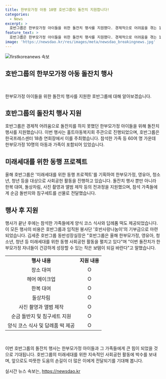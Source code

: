 ```yaml
---
title: 한부모가정 아동 10명 호반그룹이 돌잔치 지원합니다!
categories:
  - News
excerpt: >
  호반그룹은 한부모가정 아이들을 위한 돌잔치 행사를 지원했다. 경제적으로 어려움을 겪는 10명의 아이와 가족 등 60여 명이 참석한 행사에서, 호반그룹은 장소 대여부터 돌상차림, 사진 촬영과 선물까지 모든 과정을 지원했다. 이러한 행사는 호반그룹의 미래세대를 위한 동행 프로젝트 일환으로 이뤄졌으며, 비용은 호반그룹과 임직원 봉사단의 기부금으로 마련됐다. 김세준 호반그룹 동반성장실장은 이번 돌잔치가 한부모가정 자녀들에게 작은 보탬이 되길 바란다고 말했다.
feature_text: >
  호반그룹은 한부모가정 아이들을 위한 돌잔치 행사를 지원했다. 경제적으로 어려움을 겪는 10명의 아이와 가족 등 60여 명이 참석한 행사에서, 호반그룹은 장소 대여부터 돌상차림, 사진 촬영과 선물까지 모든 과정을 지원했다. 이러한 행사는 호반그룹의 미래세대를 위한 동행 프로젝트 일환으로 이뤄졌으며, 비용은 호반그룹과 임직원 봉사단의 기부금으로 마련됐다. 김세준 호반그룹 동반성장실장은 이번 돌잔치가 한부모가정 자녀들에게 작은 보탬이 되길 바란다고 말했다.
image: 'https://newsdao.kr/res/images/meta/newsdao_breakingnews.jpg'
---
```


<p><img src="https://newsdao.kr/res/images/meta/newsdao_breakingnews.jpg" alt="firstkoreanews 속보" /></p>

<h2 data-ke-size="size26">호반그룹의 한부모가정 아동 돌잔치 행사</h2>

<p data-ke-size="size16">&nbsp;</p>

<p>한부모가정 아이들을 위한 돌잔치 행사를 지원한 호반그룹에 대해 알아보겠습니다.</p>

<h2 data-ke-size="size24">호반그룹의 돌잔치 행사 지원</h2>

<p data-ke-size="size16">호반그룹은 경제적 어려움으로 돌잔치를 하지 못했던 한부모가정 아이들을 위해 돌잔치 행사를 지원했습니다. 이번 행사는 홀트아동복지회 주관으로 진행되었으며, 호반그룹은 한국프레스센터 18층 연회장에서 이를 주최했습니다. 참석한 가족 등 60여 명 가운데 한부모가정 10명의 아동과 가족이 포함되어 있었습니다.</p>

<h2 data-ke-size="size24">미래세대를 위한 동행 프로젝트</h2>

<p data-ke-size="size16">올해 호반그룹은 '미래세대를 위한 동행 프로젝트'를 기획하여 한부모가정, 영유아, 청소년, 청년 등을 대상으로 사회공헌 활동을 진행하고 있습니다. 돌잔치 행사 뿐만 아니라 한복 대여, 돌상차림, 사진 촬영과 앨범 제작 등의 전과정을 지원했으며, 참석 가족들에게 순금 돌반지와 침구세트를 선물로 전달했습니다.</p>

<h2 data-ke-size="size24">행사 후 지원</h2>

<p data-ke-size="size16">행사가 끝난 후에는 참석한 가족들에게 양식 코스 식사와 답례품 떡도 제공되었습니다. 이 모든 행사의 비용은 호반그룹과 임직원 봉사단 '호반사랑나눔이'의 기부금으로 마련되었습니다. 김세준 호반그룹 동반성장실장은 "호반그룹은 올해 한부모가정, 영유아, 청소년, 청년 등 미래세대를 위한 동행 사회공헌 활동을 펼치고 있다"며 "이번 돌잔치가 한부모가정 자녀들이 건강하게 성장할 수 있는 작은 보탬이 되길 바란다"고 말했습니다.</p>

<table>
    <tbody>
        <tr>
            <td style="text-align: center; height: 17px;"><b>행사 내용</b></td>
            <td style="text-align: center; height: 17px;"><b>지원 내용</b></td>
        </tr>
        <tr>
            <td style="text-align: center; height: 17px;">장소 대여</td>
            <td style="text-align: center; height: 17px;">O</td>
        </tr>
        <tr>
            <td style="text-align: center; height: 17px;">헤어 메이크업</td>
            <td style="text-align: center; height: 17px;">O</td>
        </tr>
        <tr>
            <td style="text-align: center; height: 17px;">한복 대여</td>
            <td style="text-align: center; height: 17px;">O</td>
        </tr>
        <tr>
            <td style="text-align: center; height: 17px;">돌상차림</td>
            <td style="text-align: center; height: 17px;">O</td>
        </tr>
        <tr>
            <td style="text-align: center; height: 17px;">사진 촬영과 앨범 제작</td>
            <td style="text-align: center; height: 17px;">O</td>
        </tr>
        <tr>
            <td style="text-align: center; height: 17px;">순금 돌반지 및 침구세트 지원</td>
            <td style="text-align: center; height: 17px;">O</td>
        </tr>
        <tr>
            <td style="text-align: center; height: 17px;">양식 코스 식사 및 답례품 떡 제공</td>
            <td style="text-align: center; height: 17px;">O</td>
        </tr>
    </tbody>
</table>

<p data-ke-size="size16">&nbsp;</p>

<p>이번 호반그룹의 돌잔치 행사는 한부모가정 아이들과 그 가족들에게 큰 힘이 되었을 것으로 기대됩니다. 호반그룹의 미래세대를 위한 지속적인 사회공헌 활동에 박수를 보내며, 앞으로도 따뜻한 도움의 손길이 더 많은 이에게 전달되기를 기대해 봅니다.</p>
실시간 뉴스 속보는, <a href="https://newsdao.kr" rel="dofollow">https://newsdao.kr</a>


